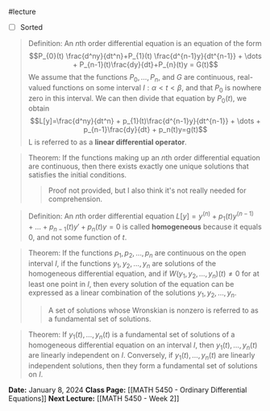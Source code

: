 #lecture 
- [ ] Sorted
>Definition: An $n$th order differential equation is an equation of the form $$P_{0}(t) \frac{d^ny}{dt^n}+P_{1}(t) \frac{d^{n-1}y}{dt^{n-1}} + \dots + P_{n-1}(t)\frac{dy}{dt}+P_{n}(t)y = G(t)$$We assume that the functions $P_0, \dots, P_n,$ and $G$ are continuous, real-valued functions on some interval $I: \alpha < t < \beta$, and that $P_0$ is nowhere zero in this interval. We can then divide that equation by $P_0(t)$, we obtain $$L[y]=\frac{d^ny}{dt^n} + p_{1}(t)\frac{d^{n-1}y}{dt^{n-1}} + \dots + p_{n-1}\frac{dy}{dt} + p_n(t)y=g(t)$$L is referred to as a **linear differential operator**. 

>Theorem: If the functions making up an $n$th order differential equation are continuous, then there exists exactly one unique solutions that satisfies the initial conditions. 
>>Proof not provided, but I also think it's not really needed for comprehension. 

>Definition: An $n$th order differential equation $L[y]=y^{(n)} + p_1(t)y^{(n-1)}+ \dots + p_{n-1}(t)y' + p_n(t)y =0$ is called **homogeneous** because it equals $0$, and not some function of $t$. 

>Theorem: If the functions $p_1,p_2, \dots, p_n$ are continuous on the open interval $I$, if the functions $y_1,y_2, \dots, y_n$ are solutions of the homogeneous differential equation, and if $W(y_1,y_2,\dots,y_n)(t) \neq 0$ for at least one point in $I$, then every solution of the equation can be expressed as a linear combination of the solutions $y_1, y_2, \dots, y_n$.
>>A set of solutions whose Wronskian is nonzero is referred to as a fundamental set of solutions. 

>Theorem: If $y_1(t), \dots, y_n(t)$ is a fundamental set of solutions of a homogeneous differential equation on an interval $I$, then $y_1(t), \dots, y_n(t)$ are linearly independent on $I$. Conversely, if $y_1(t), \dots, y_n(t)$ are linearly independent solutions, then they form a fundamental set of solutions on $I$.

**Date:** January 8, 2024
**Class Page:** [[MATH 5450 - Ordinary Differential Equations]]
**Next Lecture:** [[MATH 5450 - Week 2]]